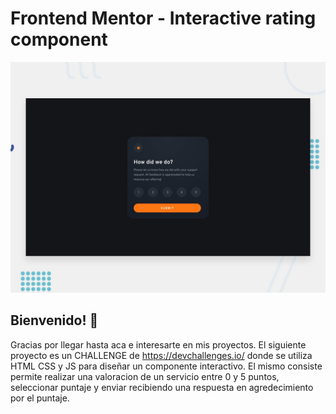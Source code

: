 # Frontend Mentor - Interactive rating component

![Design preview for the Interactive rating component coding challenge](./design/desktop-preview.jpg)

## Bienvenido! 👋

Gracias por llegar hasta aca e interesarte en mis proyectos. El siguiente proyecto es un CHALLENGE de https://devchallenges.io/ donde se utiliza HTML CSS y JS para diseñar un componente interactivo. El mismo consiste permite realizar una valoracion de un servicio entre 0 y 5 puntos, seleccionar puntaje y enviar recibiendo una respuesta en agredecimiento por el puntaje.

